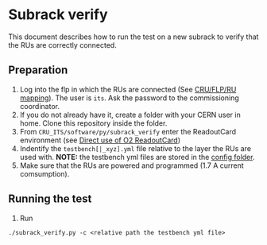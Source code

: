 # Subrack verify

This document describes how to run the test on a new subrack to verify that the RUs are correctly connected.

## Preparation

1. Log into the flp in which the RUs are connected (See [CRU/FLP/RU mapping](https://espace.cern.ch/alice-project-itsug-electronics/_layouts/15/WopiFrame.aspx?sourcedoc=/alice-project-itsug-electronics/Shared%20Documents/Matteo/cru_to_ru_mapping.xlsx&action=default)). The user is ```its```. Ask the password to the commissioning coordinator.
2. If you do not already have it, create a folder with your CERN user in home. Clone this repository inside the folder.
3. From ```CRU_ITS/software/py/subrack_verify``` enter the ReadoutCard environment (see [Direct use of O2 ReadoutCard](../doc/HowTo.md))
4.  Indentify the ```testbench[|_xyz].yml``` file relative to the layer the RUs are used with.
 **NOTE:** the testbench yml files are stored in the [config folder](../software/config).
5. Make sure that the RUs are powered and programmed (1.7 A current comsumption).


## Running the test

1. Run

``` shell
./subrack_verify.py -c <relative path the testbench yml file>
```

